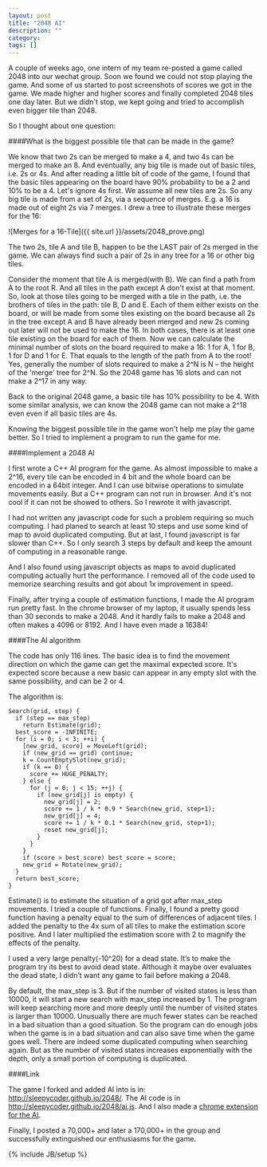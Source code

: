 ```yaml
---
layout: post
title: "2048 AI"
description: ""
category: 
tags: []
---
```


A couple of weeks ago, one intern of my team re-posted a game called 2048 into our wechat group. Soon we found we could not stop playing the game. And some of us started to post screenshots of scores we got in the game.  We made higher and higher scores and finally completed 2048 tiles one day later. But we didn't stop, we kept going and tried to accomplish even bigger tile than 2048.

So I thought about one question:

####What is the biggest possible tile that can be made in the game?

We know that two 2s can be merged to make a 4, and two 4s can be merged to make an 8. And eventually, any big tile is made out of basic tiles, i.e. 2s or 4s. And after reading a little bit of code of the game, I found that the basic tiles appearing on the board have 90% probability to be a 2 and 10% to be a 4.
Let's ignore 4s first. We assume all new tiles are 2s. So any big tile is made from a set of 2s, via a sequence of merges. E.g. a 16 is made out of eight 2s via 7 merges. I drew a tree to illustrate these merges for the 16:

![Merges for a 16-Tile]({{ site.url }}/assets/2048_prove.png)

The two 2s, tile A and tile B, happen to be the LAST pair of 2s merged in the game. We can always find such a pair of 2s in any tree for a 16 or other big tiles.

Consider the moment that tile A is merged(with B). We can find a path from A to the root R. And all tiles in the path except A don't exist at that moment. So, look at those tiles going to be merged with a tile in the path, i.e. the brothers of tiles in the path: tile B, D and E. Each of them either exists on the board, or will be made from some tiles existing on the board because all 2s in the tree except A and B have already been merged and new 2s coming out later will not be used to make the 16. In both cases, there is at least one tile existing on the board for each of them.
Now we can calculate the minimal number of slots on the board required to make a 16: 1 for A, 1 for B, 1 for D and 1 for E. That equals to the length of the path from A to the root!
Yes, generally the number of slots required to make a 2^N is N – the height of the 'merge' tree for 2^N.
So the 2048 game has 16 slots and can not make a 2^17 in any way.


Back to the original 2048 game, a basic tile has 10% possibility to be 4. With some similar analysis, we can know the 2048 game can not make a 2^18 even even if all basic tiles are 4s.

Knowing the biggest possible tile in the game won't help me play the game better. So I tried to implement a program to run the game for me.

####Implement a 2048 AI

I first wrote a C++ AI program for the game. As almost impossible to make a 2^16, every tile can be encoded in 4 bit and the whole board can be encoded in a 64bit integer. And I can use bitwise operations to simulate movements easily. But a C++ program can not run in browser. And it's not cool if it can not be showed to others. So I rewrote it with javascript.

I had not written any javascript code for such a problem requiring so much computing. I had planed to search at least 10 steps and use some kind of map to avoid duplicated computing. But at last, I found javascript is far slower than C++. So I only search 3 steps by default and keep the amount of computing in a reasonable range.

And I also found using javascript objects as maps to avoid duplicated computing actually hurt the performance. I removed all of the code used to memorize searching results and got about 1x improvement in speed.

Finally, after trying a couple of estimation functions, I made the AI program run pretty fast. In the chrome browser of my laptop, it usually spends less than 30 seconds to make a 2048. And it hardly fails to make a 2048 and often makes a 4096 or 8192. And I have even made a 16384!

####The AI algorithm

The code has only 116 lines. The basic idea is to find the movement direction on which the game can get the maximal expected score. It's expected score because a new basic can appear in any empty slot with the same possibility, and can be 2 or 4.

The algorithm is:

    Search(grid, step) {
      if (step == max_step)
        return Estimate(grid);
      best_score = -INFINITE;
      for (i = 0; i < 3; ++i) {
        [new_grid, score] = MoveLeft(grid);
        if (new_grid == grid) continue;
        k = CountEmptySlot(new_grid);
        if (k == 0) {
          score += HUGE_PENALTY;
        } else {
          for (j = 0; j < 15; ++j) {
            if (new_grid[j] is empty) {
              new_grid[j] = 2;
              score += 1 / k * 0.9 * Search(new_grid, step+1);
              new_grid[j] = 4;
              score += 1 / k * 0.1 * Search(new_grid, step+1);
              reset new_grid[j];
            }
          }
        }
        if (score > best_score) best_score = score;
        new_grid = Rotate(new_grid);
      }
      return best_score;
    }

Estimate() is to estimate the situation of a grid got after max_step movements. I tried a couple of functions. Finally, I found a pretty good function having a penalty equal to the sum of differences of adjacent tiles. I added the penalty to the 4x sum of all tiles to make the estimation score positive. And I later multiplied the estimation score with 2 to magnify the effects of the penalty.

I used a very large penalty(-10^20) for a dead state. It’s to make the program try its best to avoid dead state. Although it maybe over evaluates the dead state, I didn’t want any game to fail before making a 2048.

By default, the max_step is 3. But if the number of visited states is less than 10000, it will start a new search with max_step increased by 1. The program will keep searching more and more deeply until the number of visited states is larger than 10000. Unusually there are much fewer states can be reached in a bad situation than a good situation. So the program can do enough jobs when the game is in a bad situation and can also save time when the game goes well.
There are indeed some duplicated computing when searching again. But as the number of visited states increases exponentially with the depth, only a small portion of computing is duplicated.

####Link

The game I forked and added AI into is in: <http://sleepycoder.github.io/2048/>.
The AI code is in <http://sleepycoder.github.io/2048/ai.js>.
And I also made a [chrome extension for the AI](https://chrome.google.com/webstore/detail/2048-ai/ggiomnbaioeocdipdgfllknhkpcnggjk).

Finally, I posted a 70,000+ and later a 170,000+ in the group and successfully extinguished our enthusiasms for the game.

{% include JB/setup %}
